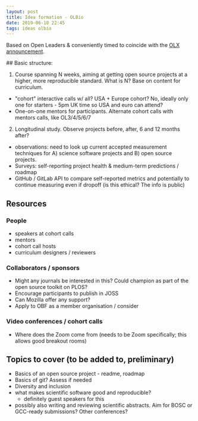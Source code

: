 ```yaml
---
layout: post
title: Idea formation - OLBio
date: 2019-06-10 22:45
tags: ideas olbio
---
```


Based on Open Leaders & conveniently timed to coincide with the [OLX announcement](https://medium.com/read-write-participate/introducing-open-leaders-x-ol%CB%A3-a12e049f5cc0).

## Basic structure:

1. Course spanning N weeks, aiming at getting open source projects at a higher, more reproducible standard. What is N? Base on content for curriculum.
  - "cohort" interactive calls w/ all? USA + Europe cohort? No, ideally only one for starters - 5pm UK time so USA and euro can attend?
  - One-on-one mentors for participants. Alternate cohort calls with mentors calls, like OL3/4/5/6/7
2. Longitudinal study. Observe projects before, after, 6 and 12 months after?
  - observations: need to look up current accepted measurement techniques for A) science software projects and B) open source projects.
  - Surveys: self-reporting project health & medium-term predictions / roadmap
  - GitHub / GitLab API to compare self-reported metrics and potentially to continue measuring even if dropoff (is this ethical? The info is public)


## Resources
### People
- speakers at cohort calls
- mentors
- cohort call hosts
- curriculum designers / reviewers

### Collaborators / sponsors
- Might any journals be interested in this? Could champion as part of the open source toolkit on PLOS?
- Encourage participants to publish in JOSS
- Can Mozilla offer any support?
- Apply to OBF as a member organisation / consider

### Video conferences / cohort calls
- Where does the Zoom come from (needs to be Zoom specifically; this allows good breakout rooms)

## Topics to cover (to be added to, preliminary)
- Basics of an open source project - readme, roadmap
- Basics of git? Assess if needed
- Diversity and inclusion
- what makes scientific software good and reproducible?
  - definitely guest speakers for this
- possibly also writing and reviewing scientific abstracts. Aim for BOSC or GCC-ready submissions? Other conferences? 

